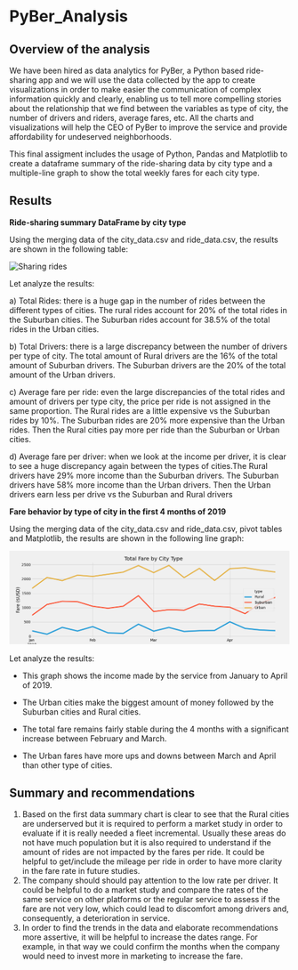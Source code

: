 # PyBer_Analysis

## Overview of the analysis

We have been hired as data analytics for PyBer, a Python based ride-sharing app and we will use the data collected by the app to create visualizations in order to make easier the communication of complex information quickly and clearly, enabling us to tell more compelling stories about the relationship that we find between the variables as type of city, the number of drivers and riders, average fares, etc. All the charts and visualizations will help the CEO of PyBer to improve the service and provide affordability for undeserved neighborhoods.

This final assigment includes the usage of Python, Pandas and Matplotlib to create a dataframe summary of the ride-sharing data by city type and a multiple-line graph to show the total weekly fares for each city type.

## Results

**Ride-sharing summary DataFrame by city type**

Using the merging data of the city_data.csv and ride_data.csv, the results are shown in the following table:


![Sharing rides](https://user-images.githubusercontent.com/106939511/179153706-c1121915-e503-4a1a-a8ae-72361f48615a.png)


Let analyze the results:

a) Total Rides: there is a huge gap in the number of rides between the different types of cities. The rural rides account for 20% of the total rides in the Suburban cities. The Suburban rides account for 38.5% of the total rides in the Urban cities. 

b) Total Drivers: there is a large discrepancy between the number of drivers per type of city. The total amount of Rural drivers are the 16% of the total amount of Suburban drivers. The Suburban drivers are the 20% of the total amount of the Urban drivers.

c) Average fare per ride: even the large discrepancies of the total rides and amount of drivers per type city, the price per ride is not assigned in the same proportion.  The Rural rides are a little expensive vs the Suburban rides by 10%. The Suburban rides are 20% more expensive than the Urban rides. Then the Rural cities pay more per ride than the Suburban or Urban cities.

d) Average fare per driver: when we look at the income per driver, it is clear to see a huge discrepancy again between the types of cities.The Rural drivers have 29% more income than the Suburban drivers. The Suburban drivers have 58% more income than the Urban drivers. Then the Urban drivers earn less per drive vs the Suburban and Rural drivers 

**Fare behavior by type of city in the first 4 months of 2019**

Using the merging data of the city_data.csv and ride_data.csv, pivot tables and  Matplotlib, the results are shown in the following line graph:

![Multiline graph](/analysis/PyBer_Fare_summary.png)

Let analyze the results:

- This graph shows the income made by the service from January to April of 2019. 

- The Urban cities make the biggest amount of money followed by the Suburban cities and Rural cities.

- The total fare remains fairly stable during the 4 months with a significant increase between February and March.

- The Urban fares have more ups and downs between March and April than other type of cities. 


## Summary and recommendations

1. Based on the first data summary chart is clear to see that the Rural cities are underserved but it is required to perform a market study in order to evaluate if it is really needed a fleet incremental. Usually these areas do not have much population but it is also required to understand if the amount of rides are not impacted by the fares per ride. It could be helpful to get/include the mileage per ride in order to have more clarity in the fare rate in future studies. 
2. The company should should pay attention to the low rate per driver. It could be helpful to do a market study and compare the rates of the same service on other platforms or the regular service to assess if the fare are not very low, which could lead to discomfort among drivers and, consequently, a deterioration in service.
3. In order to find the trends in the data and elaborate recommendations more assertive, it will be helpful to increase the dates range. For example, in that way we could confirm the months when the company would need to invest more in marketing to increase the fare.

